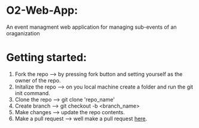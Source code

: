 # O2-Web-App:

An event managment web application for managing sub-events of an oraganization

# Getting started:

1. Fork the repo --> by pressing fork button and setting yourself as the owner of the repo.
2. Initalize the repo --> on you local machine create a folder and run the git init command.
3. Clone the repo --> git clone 'repo_name'
4. Create branch --> git checkout -b <branch_name>
5. Make changes --> update the repo contents.
6. Make a pull request --> well make a pull request <a href="https://docs.github.com/en/pull-requests/collaborating-with-pull-requests/proposing-changes-to-your-work-with-pull-requests/creating-a-pull-request">here</a>.
